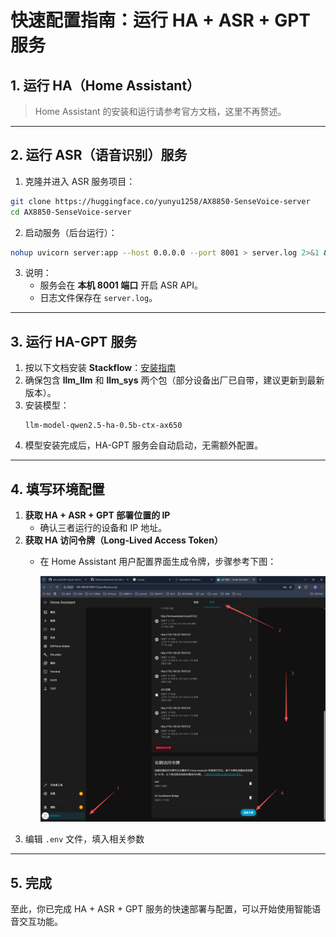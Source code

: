 # 快速配置指南：运行 HA + ASR + GPT 服务

## 1. 运行 HA（Home Assistant）
> Home Assistant 的安装和运行请参考官方文档，这里不再赘述。

---

## 2. 运行 ASR（语音识别）服务

1. 克隆并进入 ASR 服务项目：
```bash
git clone https://huggingface.co/yunyu1258/AX8850-SenseVoice-server
cd AX8850-SenseVoice-server
```

2. 启动服务（后台运行）：
```bash
nohup uvicorn server:app --host 0.0.0.0 --port 8001 > server.log 2>&1 &
```

3. 说明：
   - 服务会在 **本机 8001 端口** 开启 ASR API。
   - 日志文件保存在 `server.log`。

---

## 3. 运行 HA-GPT 服务

1. 按以下文档安装 **Stackflow**：[安装指南](https://docs.m5stack.com/zh_CN/stackflow/module_llm/software)
2. 确保包含 **llm_llm** 和 **llm_sys** 两个包（部分设备出厂已自带，建议更新到最新版本）。
3. 安装模型：
   ```
   llm-model-qwen2.5-ha-0.5b-ctx-ax650
   ```
4. 模型安装完成后，HA-GPT 服务会自动启动，无需额外配置。

---

## 4. 填写环境配置

1. **获取 HA + ASR + GPT 部署位置的 IP**  
   - 确认三者运行的设备和 IP 地址。
2. **获取 HA 访问令牌（Long-Lived Access Token）**  
   - 在 Home Assistant 用户配置界面生成令牌，步骤参考下图：
     
     ![获取访问令牌](./assets/get_ha_token.png)
3. 编辑 `.env` 文件，填入相关参数

---

## 5. 完成
至此，你已完成 HA + ASR + GPT 服务的快速部署与配置，可以开始使用智能语音交互功能。


